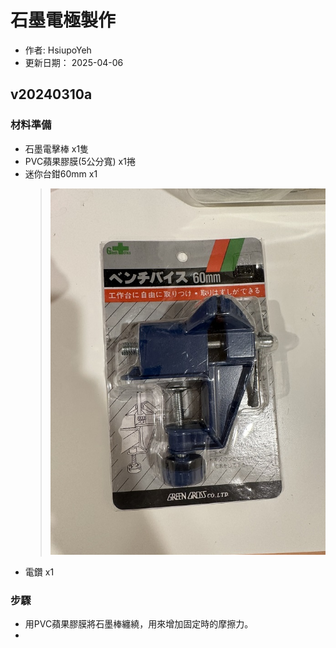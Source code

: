 # 石墨電極製作
+ 作者: HsiupoYeh
+ 更新日期： 2025-04-06

## v20240310a
### 材料準備
+ 石墨電擊棒 x1隻
+ PVC蘋果膠膜(5公分寬) x1捲
+ 迷你台鉗60mm x1
  > ![迷你台鉗60mm](迷你台鉗60mm.jpg)
+ 電鑽 x1

   
### 步驟
+ 用PVC蘋果膠膜將石墨棒纏繞，用來增加固定時的摩擦力。
+ 
